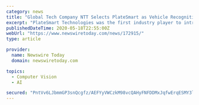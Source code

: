 ```yaml
---
category: news
title: "Global Tech Company NTT Selects PlateSmart as Vehicle Recognition Vendor"
excerpt: "PlateSmart Technologies was the first industry player to introduce a software-only, camera-agnostic automatic license plate recognition (ALPR) engine powered by early AI-based object recognition technology a major industry milestone positioning the company ..."
publishedDateTime: 2020-05-18T22:55:00Z
webUrl: "https://www.newswiretoday.com/news/172915/"
type: article

provider:
  name: Newswire Today
  domain: newswiretoday.com

topics:
  - Computer Vision
  - AI

secured: "PntVv6LJbmmGP3snQcgfz/AEFYyVWCzkM98vcQAHyFNFDDMxJqfwErqESMY3lLpTrFPwDwcj/9yIPcDTzYhJAL6pKmFx0B+bc+D7VD7+9QZoqNY8BGHTTeNx4L8sHG2IVCJWTMO7nMjQPVmMQZt+Glfq1irRt4D5tFxHdhF38IX+tHAjcaKEEYn/PIVxZGOFzGc1XvfBcogWfpyK3ctbJ7xYj110BoqTrSayDLNRjm0qCJUVNrRvZDeJ9ZYMY+unhfYgSgp2Z13C8FGd51LcXa4gMUlN/L7o/FugIXUERyvU/B4L8lQ7nbokkoQ4vQra;bR2ziMj33yhUg+BTNPEoOA=="
---
```


